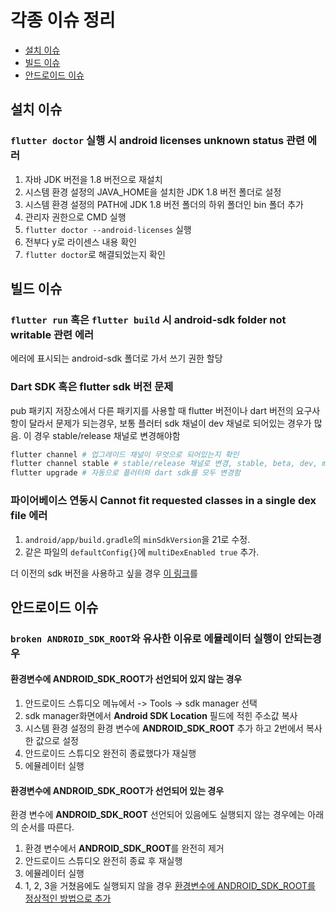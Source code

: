 # 각종 이슈 정리

- [설치 이슈](#설치-이슈)
- [빌드 이슈](#빌드-이슈)
- [안드로이드 이슈](#안드로이드-이슈)

## 설치 이슈

### `flutter doctor` 실행 시 **android licenses unknown status** 관련 에러

1. 자바 JDK 버전을 1.8 버전으로 재설치
2. 시스템 환경 설정의 JAVA_HOME을 설치한 JDK 1.8 버전 폴더로 설정
3. 시스템 환경 설정의 PATH에 JDK 1.8 버전 폴더의 하위 폴더인 bin 폴더 추가 
4. 관리자 권한으로 CMD 실행
5. `flutter doctor --android-licenses` 실행
6. 전부다 y로 라이센스 내용 확인
7. `flutter doctor`로 해결되었는지 확인

## 빌드 이슈

### `flutter run` 혹은 `flutter build` 시 **android-sdk folder not writable** 관련 에러

에러에 표시되는 android-sdk 폴더로 가서 쓰기 권한 할당

### Dart SDK 혹은 flutter sdk 버전 문제

pub 패키지 저장소에서 다른 패키지를 사용할 때 flutter 버전이나 dart 버전의 요구사항이 달라서 문제가 되는경우,
보통 플러터 sdk 채널이 dev 채널로 되어있는 경우가 많음. 이 경우 stable/release 채널로 변경해야함

```bash
flutter channel # 업그레이드 채널이 무엇으로 되어있는지 확인
flutter channel stable # stable/release 채널로 변경, stable, beta, dev, master 총 3개
flutter upgrade # 자동으로 플러터와 dart sdk를 모두 변경함
```

### 파이어베이스 연동시 Cannot fit requested classes in a single dex file 에러

1. `android/app/build.gradle`의 `minSdkVersion`을 21로 수정. 
2. 같은 파일의 `defaultConfig{}`에 `multiDexEnabled true` 추가.

더 이전의 sdk 버전을 사용하고 싶을 경우 [이 링크](https://developer.android.com/studio/build/multidex)를 

## 안드로이드 이슈

### `broken ANDROID_SDK_ROOT`와 유사한 이유로 에뮬레이터 실행이 안되는경우

#### 환경변수에 ANDROID_SDK_ROOT가 선언되어 있지 않는 경우

1. 안드로이드 스튜디오 메뉴에서 -> Tools -> sdk manager 선택
2. sdk manager화면에서 **Android SDK Location** 필드에 적힌 주소값 복사
3. 시스템 환경 설정의 환경 변수에 **ANDROID_SDK_ROOT** 추가 하고 2번에서 복사한 값으로 설정
4. 안드로이드 스튜디오 완전히 종료했다가 재실행
5. 에뮬레이터 실행

#### 환경변수에 ANDROID_SDK_ROOT가 선언되어 있는 경우

환경 변수에 **ANDROID_SDK_ROOT** 선언되어 있음에도 실행되지 않는 경우에는 아래의 순서를 따른다.

1. 환경 변수에서 **ANDROID_SDK_ROOT**를 완전히 제거
2. 안드로이드 스튜디오 완전히 종료 후 재실행
3. 에뮬레이터 실행 
4. 1, 2, 3을 거쳤음에도 실행되지 않을 경우 [환경변수에 ANDROID_SDK_ROOT를 정상적인 방법으로 추가](#환경변수에-ANDROID_SDK_ROOT가-선언되어-있지-않는-경우)
